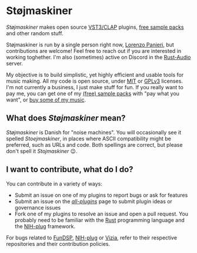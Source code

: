 # Støjmaskiner

*Støjmaskiner* makes open source [VST3/CLAP](../../../all-plugins) plugins, [free sample packs](https://stoej.gumroad.com) and other random stuff.

Støjmaskiner is run by a single person right now, [Lorenzo Panieri](https://github.com/PanieriLorenzo), but contributions are welcome! Feel free to reach out if you are interested in working toghether. I'm also (sometimes) active on Discord in the [Rust-Audio](https://rust.audio/) server.

My objective is to build simplistic, yet highly efficient and usable tools for music making. All my code is open source, under [MIT](https://opensource.org/license/mit/) or [GPLv3](https://opensource.org/license/gpl-3-0/) licenses. I'm not currently a business, I just make stuff for fun. If you really want to pay me, you can get one of my [(free) sample packs](https://stoej.gumroad.com) with "pay what you want", or [buy some of my music](https://xydamage.bandcamp.com/).

## What does *Støjmaskiner* mean?

*Støjmaskiner* is Danish for "noise machines". You will occasionally see it spelled *Stoejmaskiner*, in places where ASCII compatibility might be preferred, such as URLs and code. Both spellings are correct, but please don't spell it *Stojmaskiner* 😉.

## I want to contribute, what do I do?

You can contribute in a variety of ways:
- Submit an issue on one of my plugins to report bugs or ask for features
- Submit an issue on the [*all-plugins*](../../../all-plugins) page to submit plugin ideas or governance issues
- Fork one of my plugins to resolve an issue and open a pull request. You probably need to be familiar with the [Rust]() programming language and the [NIH-plug]() framework.

For bugs related to [FunDSP](https://github.com/SamiPerttu/fundsp), [NIH-plug](https://github.com/robbert-vdh/nih-plug) or [Vizia](https://github.com/vizia/vizia), refer to their respective repositories and their contribution policies.
